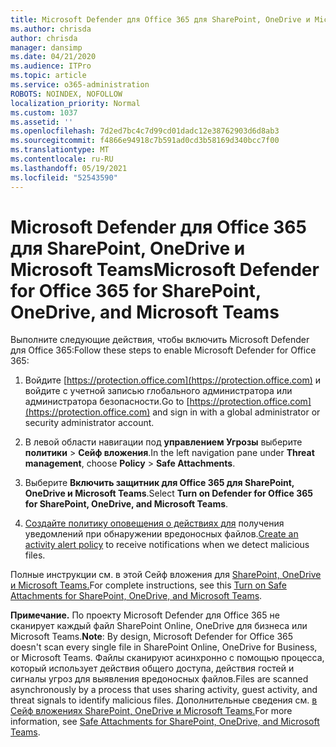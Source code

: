 ```yaml
---
title: Microsoft Defender для Office 365 для SharePoint, OneDrive и Microsoft Teams
ms.author: chrisda
author: chrisda
manager: dansimp
ms.date: 04/21/2020
ms.audience: ITPro
ms.topic: article
ms.service: o365-administration
ROBOTS: NOINDEX, NOFOLLOW
localization_priority: Normal
ms.custom: 1037
ms.assetid: ''
ms.openlocfilehash: 7d2ed7bc4c7d99cd01dadc12e38762903d6d8ab3
ms.sourcegitcommit: f4866e94918c7b591ad0cd3b58169d340bcc7f00
ms.translationtype: MT
ms.contentlocale: ru-RU
ms.lasthandoff: 05/19/2021
ms.locfileid: "52543590"
---
```

# <a name="microsoft-defender-for-office-365-for-sharepoint-onedrive-and-microsoft-teams"></a><span data-ttu-id="a26c3-102">Microsoft Defender для Office 365 для SharePoint, OneDrive и Microsoft Teams</span><span class="sxs-lookup"><span data-stu-id="a26c3-102">Microsoft Defender for Office 365 for SharePoint, OneDrive, and Microsoft Teams</span></span>

<span data-ttu-id="a26c3-103">Выполните следующие действия, чтобы включить Microsoft Defender для Office 365:</span><span class="sxs-lookup"><span data-stu-id="a26c3-103">Follow these steps to enable Microsoft Defender for Office 365:</span></span>

1. <span data-ttu-id="a26c3-104">Войдите [https://protection.office.com](https://protection.office.com) и войдите с учетной записью глобального администратора или администратора безопасности.</span><span class="sxs-lookup"><span data-stu-id="a26c3-104">Go to [https://protection.office.com](https://protection.office.com) and sign in with a global administrator or security administrator account.</span></span>

2. <span data-ttu-id="a26c3-105">В левой области навигации под **управлением Угрозы** выберите **политики** \> **Сейф вложения**.</span><span class="sxs-lookup"><span data-stu-id="a26c3-105">In the left navigation pane under **Threat management**, choose **Policy** \> **Safe Attachments**.</span></span>

3. <span data-ttu-id="a26c3-106">Выберите **Включить защитник для Office 365 для SharePoint, OneDrive и Microsoft Teams**.</span><span class="sxs-lookup"><span data-stu-id="a26c3-106">Select **Turn on Defender for Office 365 for SharePoint, OneDrive, and Microsoft Teams**.</span></span>

4. <span data-ttu-id="a26c3-107">[Создайте политику оповещения о действиях для](/microsoft-365/compliance/create-activity-alerts) получения уведомлений при обнаружении вредоносных файлов.</span><span class="sxs-lookup"><span data-stu-id="a26c3-107">[Create an activity alert policy](/microsoft-365/compliance/create-activity-alerts) to receive notifications when we detect malicious files.</span></span>

<span data-ttu-id="a26c3-108">Полные инструкции см. в этой Сейф вложения для [SharePoint, OneDrive и Microsoft Teams.](/microsoft-365/security/office-365-security/turn-on-atp-for-spo-odb-and-teams)</span><span class="sxs-lookup"><span data-stu-id="a26c3-108">For complete instructions, see this [Turn on Safe Attachments for SharePoint, OneDrive, and Microsoft Teams](/microsoft-365/security/office-365-security/turn-on-atp-for-spo-odb-and-teams).</span></span>

<span data-ttu-id="a26c3-109">**Примечание.** По проекту Microsoft Defender для Office 365 не сканирует каждый файл SharePoint Online, OneDrive для бизнеса или Microsoft Teams.</span><span class="sxs-lookup"><span data-stu-id="a26c3-109">**Note**: By design, Microsoft Defender for Office 365 doesn't scan every single file in SharePoint Online, OneDrive for Business, or Microsoft Teams.</span></span> <span data-ttu-id="a26c3-110">Файлы сканируют асинхронно с помощью процесса, который использует действия общего доступа, действия гостей и сигналы угроз для выявления вредоносных файлов.</span><span class="sxs-lookup"><span data-stu-id="a26c3-110">Files are scanned asynchronously by a process that uses sharing activity, guest activity, and threat signals to identify malicious files.</span></span> <span data-ttu-id="a26c3-111">Дополнительные сведения см. [в Сейф вложениях SharePoint, OneDrive и Microsoft Teams.](/microsoft-365/security/office-365-security/atp-for-spo-odb-and-teams)</span><span class="sxs-lookup"><span data-stu-id="a26c3-111">For more information, see [Safe Attachments for SharePoint, OneDrive, and Microsoft Teams](/microsoft-365/security/office-365-security/atp-for-spo-odb-and-teams).</span></span>
